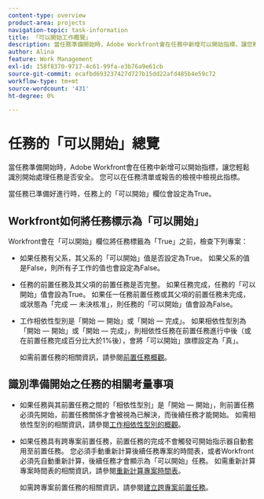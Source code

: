 ```yaml
---
content-type: overview
product-area: projects
navigation-topic: task-information
title: 「可以開始工作概覽」
description: 當任務準備開始時，Adobe Workfront會在任務中新增可以開始指標，讓您輕鬆識別開始處理任務是否安全。 您可以在任務清單或報告的檢視中檢視此指標。
author: Alina
feature: Work Management
exl-id: 158f8370-9717-4c61-99fa-e3b76a9e61cb
source-git-commit: ecafbd693237427d727b15dd22afd485b4e59c72
workflow-type: tm+mt
source-wordcount: '431'
ht-degree: 0%

---
```


# 任務的「可以開始」總覽

當任務準備開始時，Adobe Workfront會在任務中新增可以開始指標，讓您輕鬆識別開始處理任務是否安全。 您可以在任務清單或報告的檢視中檢視此指標。

當任務已準備好進行時，任務上的「可以開始」欄位會設定為True。

## Workfront如何將任務標示為「可以開始」

Workfront會在「可以開始」欄位將任務標籤為「True」之前，檢查下列專案：

* 如果任務有父系，其父系的「可以開始」值是否設定為True。 如果父系的值是False，則所有子工作的值也會設定為False。
* 任務的前置任務及其父項的前置任務是否完整。 如果任務完成，任務的「可以開始」值會設為True。 如果任一任務前置任務或其父項的前置任務未完成，或狀態為「完成 — 未決核准」，則任務的「可以開始」值會設為False。
* 工作相依性型別是「開始 — 開始」或「開始 — 完成」。 如果相依性型別為「開始 — 開始」或「開始 — 完成」，則相依性任務在前置任務進行中後（或在前置任務完成百分比大於1%後），會將「可以開始」旗標設定為「真」。

  如需前置任務的相關資訊，請參閱[前置任務概觀](../../../manage-work/tasks/use-prdcssrs/predecessors-overview.md)。

## 識別準備開始之任務的相關考量事項

* 如果任務與其前置任務之間的「相依性型別」是「開始 — 開始」，則前置任務必須先開始，前置任務關係才會被視為已解決，而後續任務才能開始。 如需相依性型別的相關資訊，請參閱[工作相依性型別的概觀](../../../manage-work/tasks/use-prdcssrs/task-dependency-types.md)。
* 如果任務具有跨專案前置任務，前置任務的完成不會觸發可開始指示器自動套用至前置任務。 您必須手動重新計算後續任務專案的時間表，或者Workfront必須先自動重新計算，後續任務才會顯示為「可以開始」任務。 如需重新計算專案時間表的相關資訊，請參閱[重新計算專案時間表](../../../manage-work/projects/manage-projects/recalculate-project-timeline.md)。

  如需跨專案前置任務的相關資訊，請參閱[建立跨專案前置任務](../../../manage-work/tasks/use-prdcssrs/cross-project-predecessors.md)。
